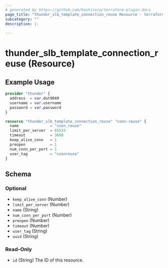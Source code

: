 ```yaml
---
# generated by https://github.com/hashicorp/terraform-plugin-docs
page_title: "thunder_slb_template_connection_reuse Resource - terraform-provider-thunder"
subcategory: ""
description: |-
  
---
```


# thunder_slb_template_connection_reuse (Resource)



## Example Usage

```terraform
provider "thunder" {
  address  = var.dut9049
  username = var.username
  password = var.password
}

resource "thunder_slb_template_connection_reuse" "conn-reuse" {
  name              = "conn_reuse"
  limit_per_server  = 65535
  timeout           = 3600
  keep_alive_conn   = 1
  preopen           = 1
  num_conn_per_port = 1
  user_tag          = "connreuse"
}
```

<!-- schema generated by tfplugindocs -->
## Schema

### Optional

- `keep_alive_conn` (Number)
- `limit_per_server` (Number)
- `name` (String)
- `num_conn_per_port` (Number)
- `preopen` (Number)
- `timeout` (Number)
- `user_tag` (String)
- `uuid` (String)

### Read-Only

- `id` (String) The ID of this resource.


